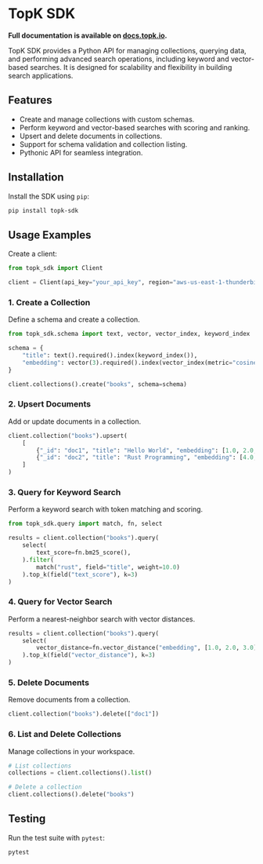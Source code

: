 # TopK SDK

**Full documentation is available on [docs.topk.io](https://docs.topk.io).**

TopK SDK provides a Python API for managing collections, querying data, and performing advanced search operations, including keyword and vector-based searches. It is designed for scalability and flexibility in building search applications.

## Features

- Create and manage collections with custom schemas.
- Perform keyword and vector-based searches with scoring and ranking.
- Upsert and delete documents in collections.
- Support for schema validation and collection listing.
- Pythonic API for seamless integration.

## Installation

Install the SDK using `pip`:

```bash
pip install topk-sdk
```

## Usage Examples

Create a client:

```python
from topk_sdk import Client

client = Client(api_key="your_api_key", region="aws-us-east-1-thunderbird")
```

### 1. Create a Collection

Define a schema and create a collection.

```python
from topk_sdk.schema import text, vector, vector_index, keyword_index

schema = {
    "title": text().required().index(keyword_index()),
    "embedding": vector(3).required().index(vector_index(metric="cosine")),
}

client.collections().create("books", schema=schema)
```

### 2. Upsert Documents

Add or update documents in a collection.

```python
client.collection("books").upsert(
    [
        {"_id": "doc1", "title": "Hello World", "embedding": [1.0, 2.0, 3.0]},
        {"_id": "doc2", "title": "Rust Programming", "embedding": [4.0, 5.0, 6.0]},
    ]
)
```

### 3. Query for Keyword Search

Perform a keyword search with token matching and scoring.

```python
from topk_sdk.query import match, fn, select

results = client.collection("books").query(
    select(
        text_score=fn.bm25_score(),
    ).filter(
        match("rust", field="title", weight=10.0)
    ).top_k(field("text_score"), k=3)
)
```

### 4. Query for Vector Search

Perform a nearest-neighbor search with vector distances.

```python
results = client.collection("books").query(
    select(
        vector_distance=fn.vector_distance("embedding", [1.0, 2.0, 3.0]),
    ).top_k(field("vector_distance"), k=3)
)
```

### 5. Delete Documents

Remove documents from a collection.

```python
client.collection("books").delete(["doc1"])
```

### 6. List and Delete Collections

Manage collections in your workspace.

```python
# List collections
collections = client.collections().list()

# Delete a collection
client.collections().delete("books")
```

## Testing

Run the test suite with `pytest`:

```bash
pytest
```
